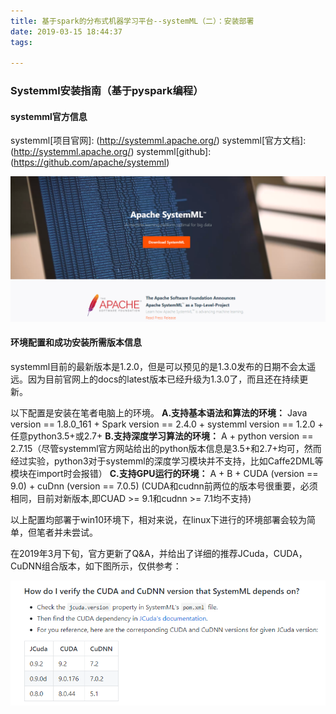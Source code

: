```yaml
---
title: 基于spark的分布式机器学习平台--systemML（二）：安装部署
date: 2019-03-15 18:44:37
tags:

---
```

### Systemml安装指南（基于pyspark编程）

#### systemml官方信息
systemml[项目官网]: (http://systemml.apache.org/)
systemml[官方文档]: (http://systemml.apache.org/)
systemml[github]: (https://github.com/apache/systemml)

<!--more-->
![page](基于spark的分布式机器学习平台：systemML（二）：部署指南/page.png)

#### 环境配置和成功安装所需版本信息
systemml目前的最新版本是1.2.0，但是可以预见的是1.3.0发布的日期不会太遥远。因为目前官网上的docs的latest版本已经升级为1.3.0了，而且还在持续更新。

以下配置是安装在笔者电脑上的环境。
	**A.支持基本语法和算法的环境：**
	Java version == 1.8.0_161  +  Spark version == 2.4.0  +  systemml version == 1.2.0  +  任意python3.5+或2.7+
	**B.支持深度学习算法的环境：**
	A + python version == 2.7.15（尽管systemml官方网站给出的python版本信息是3.5+和2.7+均可，然而经过实验，python3对于systemml的深度学习模块并不支持，比如Caffe2DML等模块在import时会报错）
	**C.支持GPU运行的环境：**
	A + B + CUDA (version == 9.0) + cuDnn (version == 7.0.5)
	(CUDA和cudnn前两位的版本号很重要，必须相同，目前对新版本,即CUAD >= 9.1和cudnn >= 7.1均不支持)
	
以上配置均部署于win10环境下，相对来说，在linux下进行的环境部署会较为简单，但笔者并未尝试。

在2019年3月下旬，官方更新了Q&A，并给出了详细的推荐JCuda，CUDA，CuDNN组合版本，如下图所示，仅供参考：

![reference](基于spark的分布式机器学习平台：systemML（二）：部署指南/reference.png)